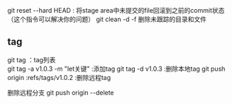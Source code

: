 git reset --hard HEAD : 将stage area中未提交的file回滚到之前的commit状态（这个指令可以解决你的问题）
git clean -d -f 删除未跟踪的目录和文件

## tag

git tag ：tag列表  
git tag -a v1.0.3 -m "let关键"  :添加tag
git tag -d v1.0.3 :删除本地tag
git push origin :refs/tags/v1.0.2 :删除远程tag



删除远程分支 git push origin --delete <BranchName>